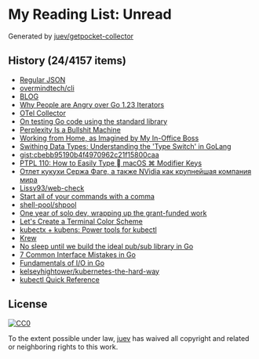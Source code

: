 # My Reading List: Unread

Generated by [juev/getpocket-collector](https://github.com/juev/getpocket-collector)

## History (24/4157 items)

- [Regular JSON](https://neilmadden.blog/2023/05/31/regular-json/)
- [overmindtech/cli](https://github.com/overmindtech/cli)
- [BLOG](https://getsession.org/blog/)
- [Why People are Angry over Go 1.23 Iterators](https://www.gingerbill.org/article/2024/06/17/go-iterator-design/)
- [OTel Collector](https://www.romaglushko.com/blog/opentelemetry-collector/)
- [On testing Go code using the standard library](https://henvic.dev/posts/testing-go/)
- [Perplexity Is a Bullshit Machine](https://www.wired.com/story/perplexity-is-a-bullshit-machine/)
- [Working from Home, as Imagined by My In-Office Boss](https://www.mcsweeneys.net/articles/working-from-home-as-imagined-by-my-in-office-boss)
- [Swithing Data Types: Understanding the 'Type Switch' in GoLang](https://dev.to/ishmam_abir/swithing-data-types-understanding-the-type-switch-in-golang-4enc)
- [gist:cbebb95190b4f4970962c21f15800caa](https://gist.github.com/kklysenko/cbebb95190b4f4970962c21f15800caa)
- [PTPL 110: How to Easily Type  macOS ⌘ Modifier Keys](https://www.blog.plaintextpaperless.com/p/ptpl-110-how-to-type-macos-modifier-keys)
- [Отлет кукухи Сержа Фаге, а также NVidia как крупнейшая компания мира](https://vc.ru/money/1251096-otlet-kukuhi-serzha-fage-a-takzhe-nvidia-kak-krupneishaya-kompaniya-mira)
- [Lissy93/web-check](https://github.com/Lissy93/web-check)
- [Start all of your commands with a comma](https://rhodesmill.org/brandon/2009/commands-with-comma/)
- [shell-pool/shpool](https://github.com/shell-pool/shpool)
- [One year of solo dev, wrapping up the grant-funded work](https://www.marginalia.nu/log/a_107_nlnext/)
- [Let's Create a Terminal Color Scheme](https://hamvocke.com/blog/lets-create-a-terminal-color-scheme/)
- [kubectx + kubens: Power tools for kubectl](https://github.com/ahmetb/kubectx)
- [Krew](https://github.com/kubernetes-sigs/krew)
- [No sleep until we build the ideal pub/sub library in Go](https://rauljordan.com/no-sleep-until-we-build-the-perfect-library-in-go/)
- [7 Common Interface Mistakes in Go](https://medium.com/@andreiboar/7-common-interface-mistakes-in-go-1d3f8e58be60)
- [Fundamentals of I/O in Go](https://medium.com/@andreiboar/fundamentals-of-i-o-in-go-c893d3714deb)
- [kelseyhightower/kubernetes-the-hard-way](https://github.com/kelseyhightower/kubernetes-the-hard-way)
- [kubectl Quick Reference](https://kubernetes.io/docs/reference/kubectl/quick-reference/)

## License

[![CC0](https://mirrors.creativecommons.org/presskit/buttons/88x31/svg/cc-zero.svg)](https://creativecommons.org/publicdomain/zero/1.0/)

To the extent possible under law, [juev](https://github.com/juev) has waived all copyright and related or neighboring rights to this work.
